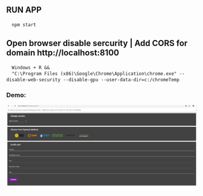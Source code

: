 ## RUN APP

```
  npm start
```

## Open browser disable sercurity | Add CORS for domain http://localhost:8100

```
  Windows + R &&
  "C:\Program Files (x86)\Google\Chrome\Application\chrome.exe" --disable-web-security --disable-gpu --user-data-dir=c:/chromeTemp
```

### Demo:

!['Screenshot_Payment.png'](Screenshot_Payment.png)
